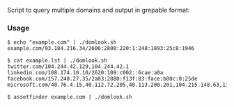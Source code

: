 Script to query multiple domains and output in grepable format:

### Usage
```
$ echo "example.com" | ./domlook.sh
example.com/93.184.216.34/2606:2800:220:1:248:1893:25c8:1946

$ cat example.lst | ./domlook.sh 
twitter.com/104.244.42.129,104.244.42.1
linkedin.com/108.174.10.10/2620:109:c002::6cae:a0a
facebook.com/157.240.27.35/2a03:2880:f13f:83:face:b00c:0:25de
microsoft.com/40.76.4.15,40.112.72.205,40.113.200.201,104.215.148.63,13.77.161.179

$ assetfinder example.com | ./domlook.sh
```
